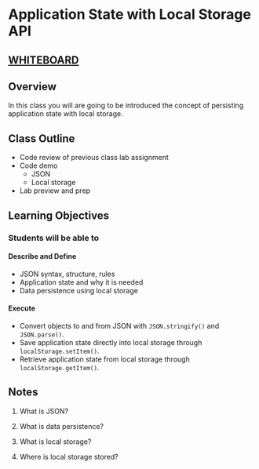 # Application State with Local Storage API

## [WHITEBOARD](https://www.figma.com/file/bX1PV3RdWbCamXE8H0qkZ2/local-storage?node-id=0%3A1&t=sp4natWp5C8OHzuR-1)

## Overview

In this class you will are going to be introduced the concept of persisting application state with local storage.

## Class Outline

- Code review of previous class lab assignment
- Code demo
  - JSON
  - Local storage
- Lab preview and prep

## Learning Objectives

### Students will be able to

#### Describe and Define

- JSON syntax, structure, rules
- Application state and why it is needed
- Data persistence using local storage

#### Execute

- Convert objects to and from JSON with `JSON.stringify()` and `JSON.parse()`.
- Save application state directly into local storage through `localStorage.setItem()`.
- Retrieve application state from local storage through `localStorage.getItem()`.

## Notes

1. What is JSON?

1. What is data persistence?

1. What is local storage?

1. Where is local storage stored?
